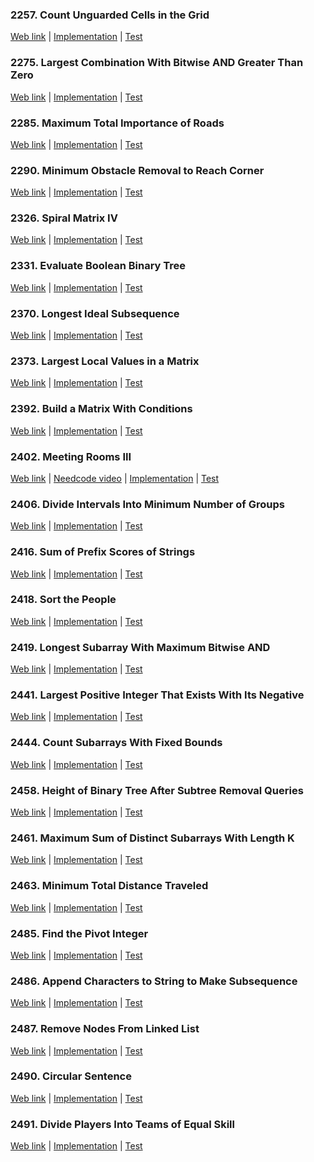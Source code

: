 ### 2257. Count Unguarded Cells in the Grid

<a href="https://leetcode.com/problems/count-unguarded-cells-in-the-grid">Web link</a> |
[Implementation](src/main/java/leetcode/Solution02257.java) |
[Test](src/test/java/leetcode/Solution02257Test.java)

### 2275. Largest Combination With Bitwise AND Greater Than Zero

<a href="https://leetcode.com/problems/largest-combination-with-bitwise-and-greater-than-zero">Web link</a> |
[Implementation](src/main/java/leetcode/Solution02275.java) |
[Test](src/test/java/leetcode/Solution02275Test.java)

### 2285. Maximum Total Importance of Roads

<a href="https://leetcode.com/problems/maximum-total-importance-of-roads">Web link</a> |
[Implementation](src/main/java/leetcode/Solution02285.java) |
[Test](src/test/java/leetcode/Solution02285Test.java)

### 2290. Minimum Obstacle Removal to Reach Corner

<a href="https://leetcode.com/problems/minimum-obstacle-removal-to-reach-corner">Web link</a> |
[Implementation](src/main/java/leetcode/Solution02290.java) |
[Test](src/test/java/leetcode/Solution02290Test.java)

### 2326. Spiral Matrix IV

<a href="https://leetcode.com/problems/spiral-matrix-iv">Web link</a> |
[Implementation](src/main/java/leetcode/Solution02326.java) |
[Test](src/test/java/leetcode/Solution02326Test.java)

### 2331. Evaluate Boolean Binary Tree

<a href="https://leetcode.com/problems/evaluate-boolean-binary-tree">Web link</a> |
[Implementation](src/main/java/leetcode/Solution02331.java) |
[Test](src/test/java/leetcode/Solution02331Test.java)

### 2370. Longest Ideal Subsequence

<a href="https://leetcode.com/problems/longest-ideal-subsequence">Web link</a> |
[Implementation](src/main/java/leetcode/Solution02370.java) |
[Test](src/test/java/leetcode/Solution02370Test.java)

### 2373. Largest Local Values in a Matrix

<a href="https://leetcode.com/problems/largest-local-values-in-a-matrix">Web link</a> |
[Implementation](src/main/java/leetcode/Solution02373.java) |
[Test](src/test/java/leetcode/Solution02373Test.java)

### 2392. Build a Matrix With Conditions

<a href="https://leetcode.com/problems/build-a-matrix-with-conditions">Web link</a> |
[Implementation](src/main/java/leetcode/Solution02392.java) |
[Test](src/test/java/leetcode/Solution02392Test.java)

### 2402. Meeting Rooms III

<a href="https://leetcode.com/problems/meeting-rooms-iii">Web link</a> |
<a href="https://www.youtube.com/watch?v=2VLwjvODQbA">Needcode video</a> |
[Implementation](src/main/java/leetcode/Solution02402.java) |
[Test](src/test/java/leetcode/Solution02402Test.java)

### 2406. Divide Intervals Into Minimum Number of Groups

<a href="https://leetcode.com/problems/divide-intervals-into-minimum-number-of-groups">Web link</a> |
[Implementation](src/main/java/leetcode/Solution02406.java) |
[Test](src/test/java/leetcode/Solution02406Test.java)

### 2416. Sum of Prefix Scores of Strings

<a href="https://leetcode.com/problems/sum-of-prefix-scores-of-strings">Web link</a> |
[Implementation](src/main/java/leetcode/Solution02416.java) |
[Test](src/test/java/leetcode/Solution02416Test.java)

### 2418. Sort the People

<a href="https://leetcode.com/problems/sort-the-people">Web link</a> |
[Implementation](src/main/java/leetcode/Solution02418.java) |
[Test](src/test/java/leetcode/Solution02418Test.java)

### 2419. Longest Subarray With Maximum Bitwise AND

<a href="https://leetcode.com/problems/longest-subarray-with-maximum-bitwise-and">Web link</a> |
[Implementation](src/main/java/leetcode/Solution02419.java) |
[Test](src/test/java/leetcode/Solution02419Test.java)

### 2441. Largest Positive Integer That Exists With Its Negative

<a href="https://leetcode.com/problems/largest-positive-integer-that-exists-with-its-negative">Web link</a> |
[Implementation](src/main/java/leetcode/Solution02441.java) |
[Test](src/test/java/leetcode/Solution02441Test.java)

### 2444. Count Subarrays With Fixed Bounds

<a href="https://leetcode.com/problems/count-subarrays-with-fixed-bounds">Web link</a> |
[Implementation](src/main/java/leetcode/Solution02444.java) |
[Test](src/test/java/leetcode/Solution02444Test.java)

### 2458. Height of Binary Tree After Subtree Removal Queries

<a href="https://leetcode.com/problems/height-of-binary-tree-after-subtree-removal-queries">Web link</a> |
[Implementation](src/main/java/leetcode/Solution02458.java) |
[Test](src/test/java/leetcode/Solution02458Test.java)

### 2461. Maximum Sum of Distinct Subarrays With Length K

<a href="https://leetcode.com/problems/maximum-sum-of-distinct-subarrays-with-length-k">Web link</a> |
[Implementation](src/main/java/leetcode/Solution02461.java) |
[Test](src/test/java/leetcode/Solution02461Test.java)

### 2463. Minimum Total Distance Traveled

<a href="https://leetcode.com/problems/minimum-total-distance-traveled">Web link</a> |
[Implementation](src/main/java/leetcode/Solution02463.java) |
[Test](src/test/java/leetcode/Solution02463Test.java)

### 2485. Find the Pivot Integer

<a href="https://leetcode.com/problems/find-the-pivot-integer">Web link</a> |
[Implementation](src/main/java/leetcode/Solution02485.java) |
[Test](src/test/java/leetcode/Solution02485Test.java)

### 2486. Append Characters to String to Make Subsequence

<a href="https://leetcode.com/problems/append-characters-to-string-to-make-subsequence">Web link</a> |
[Implementation](src/main/java/leetcode/Solution02486.java) |
[Test](src/test/java/leetcode/Solution02486Test.java)

### 2487. Remove Nodes From Linked List

<a href="https://leetcode.com/problems/remove-nodes-from-linked-list">Web link</a> |
[Implementation](src/main/java/leetcode/Solution02487.java) |
[Test](src/test/java/leetcode/Solution02487Test.java)

### 2490. Circular Sentence

<a href="https://leetcode.com/problems/circular-sentence">Web link</a> |
[Implementation](src/main/java/leetcode/Solution02490.java) |
[Test](src/test/java/leetcode/Solution02490Test.java)

### 2491. Divide Players Into Teams of Equal Skill

<a href="https://leetcode.com/problems/divide-players-into-teams-of-equal-skill">Web link</a> |
[Implementation](src/main/java/leetcode/Solution02491.java) |
[Test](src/test/java/leetcode/Solution02491Test.java)